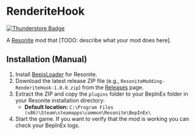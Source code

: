 # RenderiteHook
[![Thunderstore Badge](https://gist.githubusercontent.com/art0007i/c4871bbdb30d31e7899328754916bb81/raw/076910e4939e624f17c88bd879770d3bd2fe3f1e/available-on-thunderstore.svg)](https://thunderstore.io/c/resonite/)

A [Resonite](https://resonite.com/) mod that [TODO: describe what your mod does here].

## Installation (Manual)
1. Install [BepisLoader](https://github.com/ResoniteModding/BepisLoader) for Resonite.
2. Download the latest release ZIP file (e.g., `ResoniteModding-RenderiteHook-1.0.0.zip`) from the [Releases](https://github.com/ResoniteModding/RenderiteHook/releases) page.
3. Extract the ZIP and copy the `plugins` folder to your BepInEx folder in your Resonite installation directory:
   - **Default location:** `C:\Program Files (x86)\Steam\steamapps\common\Resonite\BepInEx\`
4. Start the game. If you want to verify that the mod is working you can check your BepInEx logs.
